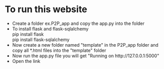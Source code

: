 <h1>To run this website</h1>
<ul>
  <li>Create a folder ex.P2P_app and copy the app.py into the folder</li>
  <li>To install flask and flask-sqlalchemy</li>
  pip install flask <br>
  pip install flask-sqlalchemy
  <li>Now create a new folder named "template" in the P2P_app folder and copy all *.html files into the "template" folder</li>
  <li>Now run the app.py file you will get "Running on http://127.0.0.1:5000"</li>
  <li>Open the link</li>
</ul>
